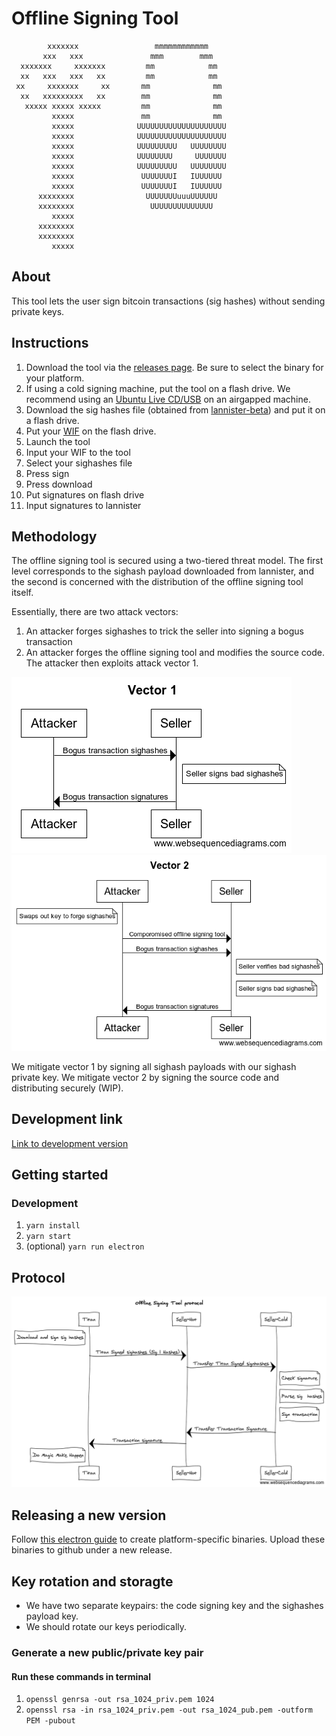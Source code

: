 # Offline Signing Tool
            xxxxxxx                 mmmmmmmmmmmm               
           xxx   xxx               mmm        mmm              
      xxxxxxx     xxxxxxx         mm            mm             
      xx   xxx   xxx   xx         mm            mm             
     xx     xxxxxxx     xx       mm              mm            
      xx   xxxxxxxxx   xx        mm              mm            
       xxxxx xxxxx xxxxx         mm              mm            
             xxxxx               mm              mm            
             xxxxx              UUUUUUUUUUUUUUUUUUUU           
             xxxxx              UUUUUUUUUUUUUUUUUUUU           
             xxxxx              UUUUUUUUU   UUUUUUUU           
             xxxxx              UUUUUUUU     UUUUUUU           
             xxxxx              UUUUUUUUU   UUUUUUUU           
             xxxxx               UUUUUUUI   IUUUUUU            
             xxxxx               UUUUUUUI   IUUUUUU            
          xxxxxxxx                UUUUUUUuuuUUUUUU             
          xxxxxxxx                 UUUUUUUUUUUUUU              
             xxxxx                                             
          xxxxxxxx          
          xxxxxxxx                                                       
             xxxxx                                       
## About
This tool lets the user sign bitcoin transactions (sig hashes) without sending private keys.
## Instructions
1. Download the tool via the [releases page](https://github.com/macsj200/tyrion/releases). Be sure to select the binary for your platform.
2. If using a cold signing machine, put the tool on a flash drive. We recommend using an [Ubuntu Live CD/USB](https://tutorials.ubuntu.com/tutorial/try-ubuntu-before-you-install#0) on an airgapped machine.
3. Download the sig hashes file (obtained from [lannister-beta](https://lannister-beta.herokuapp.com/)) and put it on a flash drive.
4. Put your [WIF](https://en.bitcoin.it/wiki/Wallet_import_format) on the flash drive.
5. Launch the tool
2. Input your WIF to the tool
4. Select your sighashes file
4. Press sign
5. Press download
6. Put signatures on flash drive
6. Input signatures to lannister

## Methodology
The offline signing tool is secured using a two-tiered threat model. The first level corresponds to the sighash payload downloaded from lannister, and the second is concerned with the distribution of the offline signing tool itself.

Essentially, there are two attack vectors:
1. An attacker forges sighashes to trick the seller into signing a bogus transaction
2. An attacker forges the offline signing tool and modifies the source code. The attacker then exploits attack vector 1.

![Vector 1](vector1.png)
![Vector 2](vector2.png)

We mitigate vector 1 by signing all sighash payloads with our sighash private key. We mitigate vector 2 by signing the source code and distributing securely (WIP).
## Development link
[Link to development version](https://titan-digital-exchange.github.io/offline-signing-tool/)

## Getting started
### Development
1. `yarn install`
2. `yarn start`
3. (optional) `yarn run electron`
## Protocol
![Protocol](ost.png)

## Releasing a new version
Follow [this electron guide](https://electronjs.org/docs/tutorial/application-distribution) to create platform-specific binaries. Upload these binaries to github under a new release.

## Key rotation and storagte
- We have two separate keypairs: the code signing key and the sighashes payload key.
- We should rotate our keys periodically.
### Generate a new public/private key pair
#### Run these commands in terminal
1. `openssl genrsa -out rsa_1024_priv.pem 1024`
2. `openssl rsa -in rsa_1024_priv.pem -out rsa_1024_pub.pem -outform PEM -pubout`